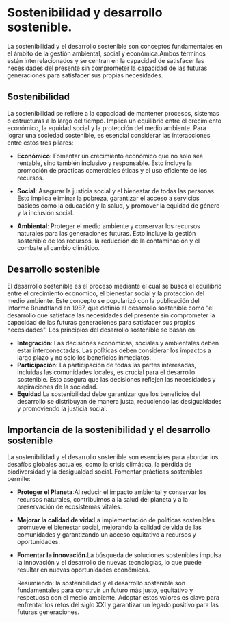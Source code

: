 # Sostenibilidad y desarrollo sostenible.
La sostenibilidad y el desarrollo sostenible son conceptos fundamentales en el ámbito de la gestión ambiental, social y económica.Ambos términos están interrelacionados y se centran en la capacidad de satisfacer las necesidades del presente sin comprometer la capacidad de las futuras generaciones para satisfacer sus propias necesidades.
## Sostenibilidad
La sostenibilidad se refiere a la capacidad de mantener procesos, sistemas o estructuras a lo largo del tiempo. Implica un equilibrio entre el crecimiento económico, la equidad social y la protección del medio ambiente. Para lograr una sociedad sostenible, es esencial considerar las interacciones entre estos tres pilares:

* **Económico**: Fomentar un crecimiento económico que no solo sea rentable, sino también inclusivo y responsable. Esto incluye la promoción de prácticas comerciales éticas y el uso eficiente de los recursos.

* **Social**: Asegurar la justicia social y el bienestar de todas las personas. Esto implica eliminar la pobreza, garantizar el acceso a servicios básicos como la educación y la salud, y promover la equidad de género y la inclusión social.

* **Ambiental**: Proteger el medio ambiente y conservar los recursos naturales para las generaciones futuras. Esto incluye la gestión sostenible de los recursos, la reducción de la contaminación y el combate al cambio climático.
## Desarrollo sostenible
El desarrollo sostenible es el proceso mediante el cual se busca el equilibrio entre el crecimiento económico, el bienestar social y la protección del medio ambiente. Este concepto se popularizó con la publicación del Informe Brundtland en 1987, que definió el desarrollo sostenible como "el desarrollo que satisface las necesidades del presente sin comprometer la capacidad de las futuras generaciones para satisfacer sus propias necesidades".
Los principios del desarrollo sostenible se basan en:
* **Integración**: Las decisiones económicas, sociales y ambientales deben estar interconectadas. Las políticas deben considerar los impactos a largo plazo y no solo los beneficios inmediatos.
* **Participación**: La participación de todas las partes interesadas, incluidas las comunidades locales, es crucial para el desarrollo sostenible. Esto asegura que las decisiones reflejen las necesidades y aspiraciones de la sociedad.
* **Equidad**:La sostenibilidad debe garantizar que los beneficios del desarrollo se distribuyan de manera justa, reduciendo las desigualdades y promoviendo la justicia social.
## Importancia de la sostenibilidad y el desarrollo sostenible
La sostenibilidad y el desarrollo sostenible son esenciales para abordar los desafíos globales actuales, como la crisis climática, la pérdida de biodiversidad y la desigualdad social. Fomentar prácticas sostenibles permite:
* **Proteger el Planeta**:Al reducir el impacto ambiental y conservar los recursos naturales, contribuimos a la salud del planeta y a la preservación de ecosistemas vitales.
* **Mejorar la calidad de vida**:La implementación de políticas sostenibles promueve el bienestar social, mejorando la calidad de vida de las comunidades y garantizando un acceso equitativo a recursos y oportunidades.
* **Fomentar la innovación**:La búsqueda de soluciones sostenibles impulsa la innovación y el desarrollo de nuevas tecnologías, lo que puede resultar en nuevas oportunidades económicas.

  Resumiendo: la sostenibilidad y el desarrollo sostenible son fundamentales para construir un futuro más justo, equitativo y respetuoso con el medio ambiente. Adoptar estos valores es clave para enfrentar los retos del siglo XXI y garantizar un legado positivo para las futuras generaciones.
